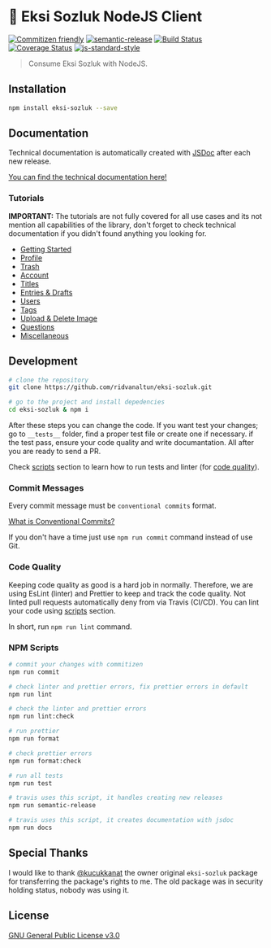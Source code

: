 # 🍋 Eksi Sozluk NodeJS Client

[![Commitizen friendly](https://img.shields.io/badge/commitizen-friendly-brightgreen.svg)](http://commitizen.github.io/cz-cli/)
[![semantic-release](https://img.shields.io/badge/%20%20%F0%9F%93%A6%F0%9F%9A%80-semantic--release-e10079.svg)](https://github.com/semantic-release/semantic-release)
[![Build Status](https://travis-ci.com/ridvanaltun/eksi-sozluk.svg?branch=master)](https://travis-ci.com/ridvanaltun/eksi-sozluk)
[![Coverage Status](https://coveralls.io/repos/github/ridvanaltun/eksi-sozluk/badge.svg?branch=master)](https://coveralls.io/github/ridvanaltun/eksi-sozluk?branch=master)
[![js-standard-style](https://img.shields.io/badge/code%20style-standard-brightgreen.svg)](http://standardjs.com)

> Consume Eksi Sozluk with NodeJS.

## Installation

```bash
npm install eksi-sozluk --save
```

## Documentation

Technical documentation is automatically created with [JSDoc](https://github.com/jsdoc/jsdoc) after each new release.

[You can find the technical documentation here!](https://ridvanaltun.github.io/eksi-sozluk/)

### Tutorials

**IMPORTANT:** The tutorials are not fully covered for all use cases and its not mention all capabilities of the library, don't forget to check technical documentation if you didn't found anything you looking for.

- [Getting Started](https://ridvanaltun.github.io/eksi-sozluk/tutorial-01-getting-started.html)
- [Profile](https://ridvanaltun.github.io/eksi-sozluk/tutorial-02-profile.html)
- [Trash](https://ridvanaltun.github.io/eksi-sozluk/tutorial-03-trash.html)
- [Account](https://ridvanaltun.github.io/eksi-sozluk/tutorial-04-account.html)
- [Titles](https://ridvanaltun.github.io/eksi-sozluk/tutorial-05-titles.html)
- [Entries & Drafts](https://ridvanaltun.github.io/eksi-sozluk/tutorial-06-entries-and-drafts.html)
- [Users](https://ridvanaltun.github.io/eksi-sozluk/tutorial-07-users.html)
- [Tags](https://ridvanaltun.github.io/eksi-sozluk/tutorial-08-tags.html)
- [Upload & Delete Image](https://ridvanaltun.github.io/eksi-sozluk/tutorial-09-upload-and-delete-image.html)
- [Questions](https://ridvanaltun.github.io/eksi-sozluk/tutorial-10-questions.html)
- [Miscellaneous](https://ridvanaltun.github.io/eksi-sozluk/tutorial-11-miscellaneous.html)

## Development

```bash
# clone the repository
git clone https://github.com/ridvanaltun/eksi-sozluk.git

# go to the project and install depedencies
cd eksi-sozluk & npm i
```

After these steps you can change the code. If you want test your changes; go to `__tests__` folder, find a proper test file or create one if necessary. if the test pass, ensure your code quality and write documantation. All after you are ready to send a PR.

Check [scripts](#npm-scripts) section to learn how to run tests and linter (for [code quality](#code-quality)).

### Commit Messages

Every commit message must be `conventional commits` format.

[What is Conventional Commits?](https://www.conventionalcommits.org/en/v1.0.0/#summary)

If you don't have a time just use `npm run commit` command instead of use Git.

### Code Quality

Keeping code quality as good is a hard job in normally. Therefore, we are using EsLint (linter) and Prettier to keep and track the code quality. Not linted pull requests automatically deny from via Travis (CI/CD). You can lint your code using [scripts](#npm-scripts) section.

In short, run `npm run lint` command.

### NPM Scripts

```bash
# commit your changes with commitizen
npm run commit

# check linter and prettier errors, fix prettier errors in default
npm run lint

# check the linter and prettier errors
npm run lint:check

# run prettier
npm run format

# check prettier errors
npm run format:check

# run all tests
npm run test

# travis uses this script, it handles creating new releases
npm run semantic-release

# travis uses this script, it creates documentation with jsdoc
npm run docs
```

## Special Thanks

I would like to thank [@kucukkanat](https://github.com/kucukkanat) the owner original `eksi-sozluk` package for transferring the package's rights to me. The old package was in security holding status, nobody was using it.

## License

[GNU General Public License v3.0](https://github.com/ridvanaltun/eksi-sozluk/blob/master/LICENSE)
